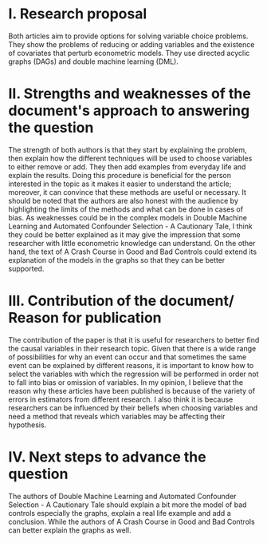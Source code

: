 # I. Research proposal
Both articles aim to provide options for solving variable choice problems. They show the problems of
reducing or adding variables and the existence of covariates that perturb econometric models. They use
directed acyclic graphs (DAGs) and double machine learning (DML).
# II. Strengths and weaknesses of the document's approach to answering the question
The strength of both authors is that they start by explaining the problem, then explain how the different
techniques will be used to choose variables to either remove or add. They then add examples from
everyday life and explain the results. Doing this procedure is beneficial for the person interested in the
topic as it makes it easier to understand the article; moreover, it can convince that these methods are
useful or necessary. It should be noted that the authors are also honest with the audience by highlighting
the limits of the methods and what can be done in cases of bias. As weaknesses could be in the complex
models in Double Machine Learning and Automated Confounder Selection - A Cautionary Tale, I think they
could be better explained as it may give the impression that some researcher with little econometric
knowledge can understand. On the other hand, the text of A Crash Course in Good and Bad Controls could
extend its explanation of the models in the graphs so that they can be better supported.
# III. Contribution of the document/ Reason for publication
The contribution of the paper is that it is useful for researchers to better find the causal variables in their
research topic. Given that there is a wide range of possibilities for why an event can occur and that
sometimes the same event can be explained by different reasons, it is important to know how to select
the variables with which the regression will be performed in order not to fall into bias or omission of
variables. In my opinion, I believe that the reason why these articles have been published is because of
the variety of errors in estimators from different research. I also think it is because researchers can be
influenced by their beliefs when choosing variables and need a method that reveals which variables may
be affecting their hypothesis.
# IV. Next steps to advance the question
The authors of Double Machine Learning and Automated Confounder Selection - A Cautionary Tale
should explain a bit more the model of bad controls especially the graphs, explain a real life example
and add a conclusion. While the authors of A Crash Course in Good and Bad Controls can better explain
the graphs as well.
